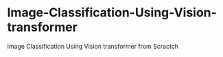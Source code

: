 # Image-Classification-Using-Vision-transformer
Image Classification Using Vision transformer from Scractch
